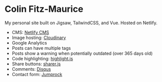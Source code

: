 # Colin Fitz-Maurice

My personal site built on Jigsaw, TailwindCSS, and Vue. Hosted on Netlify.

- CMS: [Netlify CMS](https://www.netlifycms.org)
- Image hosting: [Cloudinary](https://cloudinary.com)
- Google Analytics
- Posts can have multiple tags
- Posts show a warning when potentially outdated (over 365 days old)
- Code highlighting: [highlight.js](https://github.com/highlightjs/highlight.js)
- Share buttons: [sharer.js](https://github.com/ellisonleao/sharer.js)
- Comments: [Disqus](https://disqus.com)
- Contact form: [Jumprock](https://jumprock.co)
